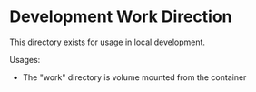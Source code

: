 # Development Work Direction

This directory exists for usage in local development. 

Usages:
- The "work" directory is volume mounted from the container
